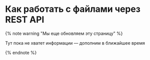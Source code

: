 # Как работать с файлами через REST API

{% note warning "Мы еще обновляем эту страницу" %}

Тут пока не хватет информации — дополним в ближайшее время

{% endnote %}